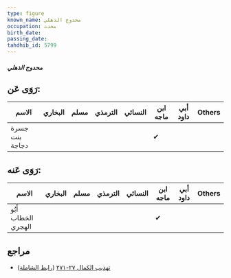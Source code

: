 ```yaml
---
type: figure
known_name: محدوج الذهلي
occupation: محدث
birth_date:
passing_date:
tahdhib_id: 5799
---
```

##### محدوج الذهلي

## رَوَى عَن:
| الاسم          | البخاري | مسلم | الترمذي | النسائي | ابن ماجه | أبي داود | Others |
| -------------- | ------- | ---- | ------- | ------- | -------- | -------- | ------ |
| جسرة بنت دجاجة |         |      |         |         | ✔        |          |        |
## رَوَى عَنه:
| الاسم               | البخاري | مسلم | الترمذي | النسائي | ابن ماجه | أبي داود | Others |
| ------------------- | ------- | ---- | ------- | ------- | -------- | -------- | ------ |
| أَبُو الخطاب الهجري |         |      |         |         | ✔        |          |        |
## مراجع
- [تهذيب الكمال ٢٧-٢٧١](obsidian://open?vault=Tahdhib-al-Kamal&file=Figures/٥٧٩٩-محدوج%20الذهلي) ([رابط الشاملة](https://shamela.ws/book/3722/14660))